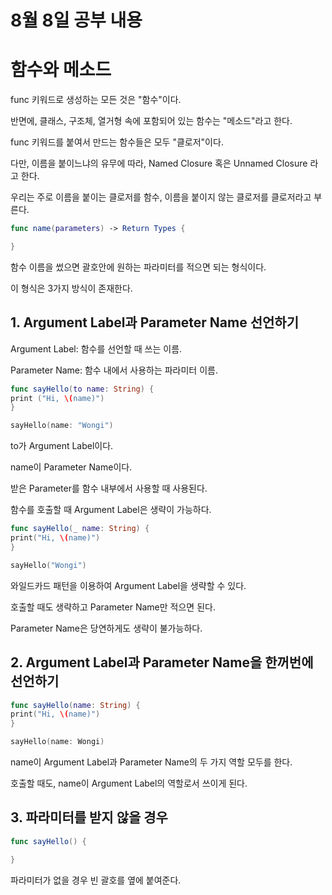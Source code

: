 8월 8일 공부 내용 
===

# 함수와 메소드
 

func 키워드로 생성하는 모든 것은 "함수"이다.   

반면에, 클래스, 구조체, 열거형 속에 포함되어 있는 함수는 "메소드"라고 한다.   

func 키워드를 붙여서 만드는 함수들은 모두 "클로저"이다.   

다만, 이름을 붙이느냐의 유무에 따라, Named Closure 혹은 Unnamed Closure 라고 한다.    

우리는 주로 이름을 붙이는 클로저를 함수, 이름을 붙이지 않는 클로저를 클로저라고 부른다.   


```swift 
func name(parameters) -> Return Types {   

}   
```

함수 이름을 썼으면 괄호안에 원하는 파라미터를 적으면 되는 형식이다.   

이 형식은 3가지 방식이 존재한다.   


**1. Argument Label과 Parameter Name 선언하기**
---

Argument Label: 함수를 선언할 때 쓰는 이름.  

Parameter Name: 함수 내에서 사용하는 파라미터 이름.    

```swift
func sayHello(to name: String) {
print ("Hi, \(name)") 
}

sayHello(name: "Wongi")
```

to가 Argument Label이다.    

name이 Parameter Name이다.    

받은 Parameter를 함수 내부에서 사용할 때 사용된다.    

함수를 호출할 때 Argument Label은 생략이 가능하다.   

```swift
func sayHello(_ name: String) {
print("Hi, \(name)")
}

sayHello("Wongi")
```

와일드카드 패턴을 이용하여 Argument Label을 생략할 수 있다.    

호출할 때도 생략하고 Parameter Name만 적으면 된다.    

Parameter Name은 당연하게도 생략이 불가능하다.    


**2. Argument Label과 Parameter Name을 한꺼번에 선언하기**
---
```swift 
func sayHello(name: String) {
print("Hi, \(name)")
}

sayHello(name: Wongi)
```

name이 Argument Label과 Parameter Name의 두 가지 역할 모두를 한다.    

호출할 때도, name이 Argument Label의 역할로서 쓰이게 된다.    


**3. 파라미터를 받지 않을 경우**
---

```swift
func sayHello() {

}
```

파라미터가 없을 경우 빈 괄호를 옆에 붙여준다.   






